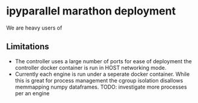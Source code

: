 # ipyparallel marathon deployment

We are heavy users of 


## Limitations

- The controller uses a large number of ports for ease of deployment the controller docker container is run in HOST networking mode. 
- Currently each engine is run under a seperate docker container. While this is great for process management the cgroup isolation disallows memmapping numpy dataframes. TODO: investigate more processes per an engine
